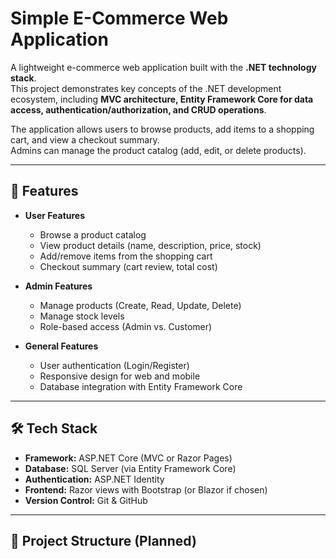 # Simple E-Commerce Web Application

A lightweight e-commerce web application built with the **.NET technology stack**.  
This project demonstrates key concepts of the .NET development ecosystem, including **MVC architecture, Entity Framework Core for data access, authentication/authorization, and CRUD operations**.  

The application allows users to browse products, add items to a shopping cart, and view a checkout summary.  
Admins can manage the product catalog (add, edit, or delete products).

---

## 🚀 Features

- **User Features**
  - Browse a product catalog
  - View product details (name, description, price, stock)
  - Add/remove items from the shopping cart
  - Checkout summary (cart review, total cost)

- **Admin Features**
  - Manage products (Create, Read, Update, Delete)
  - Manage stock levels
  - Role-based access (Admin vs. Customer)

- **General Features**
  - User authentication (Login/Register)
  - Responsive design for web and mobile
  - Database integration with Entity Framework Core

---

## 🛠️ Tech Stack

- **Framework:** ASP.NET Core (MVC or Razor Pages)  
- **Database:** SQL Server (via Entity Framework Core)  
- **Authentication:** ASP.NET Identity  
- **Frontend:** Razor views with Bootstrap (or Blazor if chosen)  
- **Version Control:** Git & GitHub  

---

## 📂 Project Structure (Planned)

